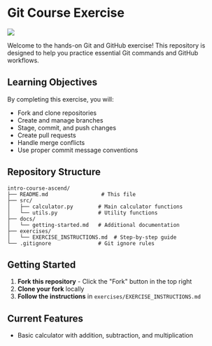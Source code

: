 # Git Course Exercise
![](https://cdn.prod.website-files.com/5f6dbdc98c3c0f470d115dbf/5f7474e8b3d4a4cf5a54c7f6_ascend-logo.svg)

Welcome to the hands-on Git and GitHub exercise! This repository is designed to help you practice essential Git commands and GitHub workflows.

## Learning Objectives

By completing this exercise, you will:
- Fork and clone repositories
- Create and manage branches
- Stage, commit, and push changes
- Create pull requests
- Handle merge conflicts
- Use proper commit message conventions

## Repository Structure

```
intro-course-ascend/
├── README.md                 # This file
├── src/
│   ├── calculator.py        # Main calculator functions
│   └── utils.py             # Utility functions
├── docs/
│   └── getting-started.md   # Additional documentation
├── exercises/
│   └── EXERCISE_INSTRUCTIONS.md  # Step-by-step guide
└── .gitignore               # Git ignore rules
```

## Getting Started

1. **Fork this repository** - Click the "Fork" button in the top right
2. **Clone your fork** locally
3. **Follow the instructions** in `exercises/EXERCISE_INSTRUCTIONS.md`

## Current Features
- Basic calculator with addition, subtraction, and multiplication

